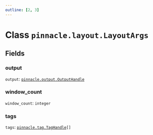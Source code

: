 ```yaml
---
outline: [2, 3]
---
```


# Class `pinnacle.layout.LayoutArgs`




## Fields

### output

`output`: <code><a href="/lua-reference/classes/pinnacle.output.OutputHandle">pinnacle.output.OutputHandle</a></code>



### window_count

`window_count`: <code>integer</code>



### tags

`tags`: <code><a href="/lua-reference/classes/pinnacle.tag.TagHandle">pinnacle.tag.TagHandle</a>[]</code>




